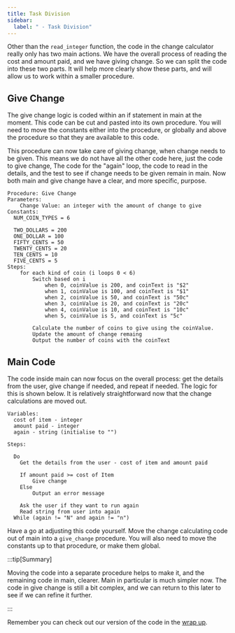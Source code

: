 ```yaml
---
title: Task Division
sidebar:
  label: " - Task Division"
---
```


Other than the `read_integer` function, the code in the change calculator really only has two main actions. We have the overall process of reading the cost and amount paid, and we have giving change. So we can split the code into these two parts. It will help more clearly show these parts, and will allow us to work within a smaller procedure.

## Give Change

The give change logic is coded within an if statement in main at the moment. This code can be cut and pasted into its own procedure. You will need to move the constants either into the procedure, or globally and above the procedure so that they are available to this code.

This procedure can now take care of giving change, when change needs to be given. This means we do not have all the other code here, just the code to give change, The code for the "again" loop, the code to read in the details, and the test to see if change needs to be given remain in main. Now both main and give change have a clear, and more specific, purpose.

```
Procedure: Give Change
Parameters:
    Change Value: an integer with the amount of change to give
Constants:
  NUM_COIN_TYPES = 6

  TWO_DOLLARS = 200
  ONE_DOLLAR = 100
  FIFTY_CENTS = 50
  TWENTY_CENTS = 20
  TEN_CENTS = 10
  FIVE_CENTS = 5
Steps:
    for each kind of coin (i loops 0 < 6)
        Switch based on i
            when 0, coinValue is 200, and coinText is "$2"
            when 1, coinValue is 100, and coinText is "$1"
            when 2, coinValue is 50, and coinText is "50c"
            when 3, coinValue is 20, and coinText is "20c"
            when 4, coinValue is 10, and coinText is "10c"
            when 5, coinValue is 5, and coinText is "5c"

        Calculate the number of coins to give using the coinValue.
        Update the amount of change remaing
        Output the number of coins with the coinText
```

## Main Code

The code inside main can now focus on the overall process: get the details from the user, give change if needed, and repeat if needed. The logic for this is shown below. It is relatively straightforward now that the change calculations are moved out.

```plaintext
Variables:
  cost of item - integer
  amount paid - integer
  again - string (initialise to "")

Steps:

  Do
    Get the details from the user - cost of item and amount paid
    
    If amount paid >= cost of Item
        Give change
    Else
        Output an error message
    
    Ask the user if they want to run again
    Read string from user into again
  While (again != "N" and again != "n")
```

Have a go at adjusting this code yourself. Move the change calculating code out of main into a `give_change` procedure. You will also need to move the constants up to that procedure, or make them global.

:::tip[Summary]

Moving the code into a separate procedure helps to make it, and the remaining code in main, clearer. Main in particular is much simpler now. The code in give change is still a bit complex, and we can return to this later to see if we can refine it further.

:::

Remember you can check out our version of the code in the [wrap up](/book/part-2-organised-code/2-organising-code/5-wrap-up/1-change-calc).
